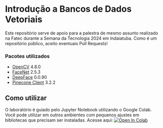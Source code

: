 # Introdução a Bancos de Dados Vetoriais

Este repositório serve de apoio para a palestra de mesmo assunto realizado na Fatec durante a Semana da Tecnologia 2024 em Indaiatuba.
Como é um repositório público, aceito eventuais Pull Requests!

### Pacotes utilizados

* [OpenCV](https://opencv.org/) 4.8.0
* [FaceNet](https://github.com/timesler/facenet-pytorch) 2.5.3
* [DeepFace](https://github.com/serengil/deepface) 0.0.90
* [Pinecone Client](https://www.pinecone.io/) 3.2.2

## Como utilizar

O laboratório é guiado pelo Jupyter Notebook utilizando o Google Colab. Você pode utilizar em outros ambientes com pequenos ajustes em bibliotecas que precisam ser instaladas.
Acesse aqui: [![Open In Colab](https://colab.research.google.com/assets/colab-badge.svg)](https://colab.research.google.com/github/michelpf/vector-databases-intro/blob/master/laboratorio.ipynb)

